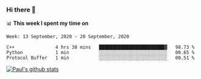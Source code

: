 ### Hi there 👋

📊 **This week I spent my time on**
<!--START_SECTION:waka-->
```text
Week: 13 September, 2020 - 20 September, 2020

C++               4 hrs 38 mins   ████████████████████████▓   98.73 % 
Python            1 min           ░░░░░░░░░░░░░░░░░░░░░░░░░   00.65 % 
Protocol Buffer   1 min           ░░░░░░░░░░░░░░░░░░░░░░░░░   00.51 % 
```
<!--END_SECTION:waka-->


[![Paul's github stats](https://github-readme-stats.vercel.app/api?username=mickeyouyou&theme=dracula&show_icons=true)](https://github.com/anuraghazra/github-readme-stats)
